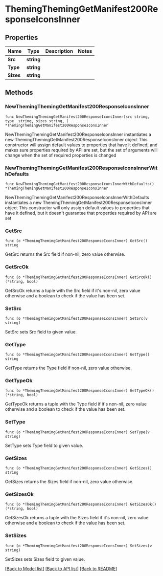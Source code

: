 # ThemingThemingGetManifest200ResponseIconsInner

## Properties

Name | Type | Description | Notes
------------ | ------------- | ------------- | -------------
**Src** | **string** |  | 
**Type** | **string** |  | 
**Sizes** | **string** |  | 

## Methods

### NewThemingThemingGetManifest200ResponseIconsInner

`func NewThemingThemingGetManifest200ResponseIconsInner(src string, type_ string, sizes string, ) *ThemingThemingGetManifest200ResponseIconsInner`

NewThemingThemingGetManifest200ResponseIconsInner instantiates a new ThemingThemingGetManifest200ResponseIconsInner object
This constructor will assign default values to properties that have it defined,
and makes sure properties required by API are set, but the set of arguments
will change when the set of required properties is changed

### NewThemingThemingGetManifest200ResponseIconsInnerWithDefaults

`func NewThemingThemingGetManifest200ResponseIconsInnerWithDefaults() *ThemingThemingGetManifest200ResponseIconsInner`

NewThemingThemingGetManifest200ResponseIconsInnerWithDefaults instantiates a new ThemingThemingGetManifest200ResponseIconsInner object
This constructor will only assign default values to properties that have it defined,
but it doesn't guarantee that properties required by API are set

### GetSrc

`func (o *ThemingThemingGetManifest200ResponseIconsInner) GetSrc() string`

GetSrc returns the Src field if non-nil, zero value otherwise.

### GetSrcOk

`func (o *ThemingThemingGetManifest200ResponseIconsInner) GetSrcOk() (*string, bool)`

GetSrcOk returns a tuple with the Src field if it's non-nil, zero value otherwise
and a boolean to check if the value has been set.

### SetSrc

`func (o *ThemingThemingGetManifest200ResponseIconsInner) SetSrc(v string)`

SetSrc sets Src field to given value.


### GetType

`func (o *ThemingThemingGetManifest200ResponseIconsInner) GetType() string`

GetType returns the Type field if non-nil, zero value otherwise.

### GetTypeOk

`func (o *ThemingThemingGetManifest200ResponseIconsInner) GetTypeOk() (*string, bool)`

GetTypeOk returns a tuple with the Type field if it's non-nil, zero value otherwise
and a boolean to check if the value has been set.

### SetType

`func (o *ThemingThemingGetManifest200ResponseIconsInner) SetType(v string)`

SetType sets Type field to given value.


### GetSizes

`func (o *ThemingThemingGetManifest200ResponseIconsInner) GetSizes() string`

GetSizes returns the Sizes field if non-nil, zero value otherwise.

### GetSizesOk

`func (o *ThemingThemingGetManifest200ResponseIconsInner) GetSizesOk() (*string, bool)`

GetSizesOk returns a tuple with the Sizes field if it's non-nil, zero value otherwise
and a boolean to check if the value has been set.

### SetSizes

`func (o *ThemingThemingGetManifest200ResponseIconsInner) SetSizes(v string)`

SetSizes sets Sizes field to given value.



[[Back to Model list]](../README.md#documentation-for-models) [[Back to API list]](../README.md#documentation-for-api-endpoints) [[Back to README]](../README.md)


